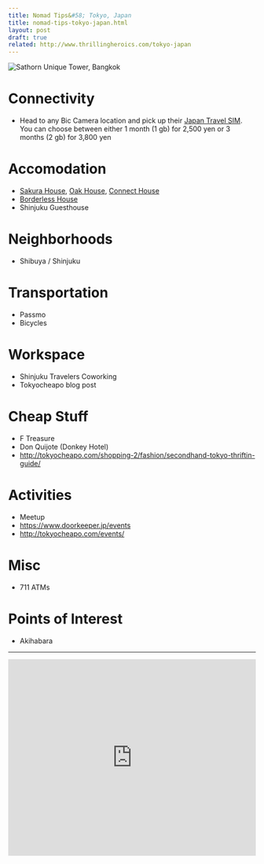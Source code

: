 ```yaml
---
title: Nomad Tips&#58; Tokyo, Japan
title: nomad-tips-tokyo-japan.html
layout: post
draft: true
related: http://www.thrillingheroics.com/tokyo-japan
---
```


<img src='/static/images/articles/sathorn-bkk.jpg' class='img-responsive img-rounded' alt='Sathorn Unique Tower, Bangkok' />

# Connectivity
* Head to any Bic Camera location and pick up their [Japan Travel SIM](http://www.biccamera.com.e.lj.hp.transer.com/bc/disp/CSfDispListPage_001.jsp?dispNo=&q=travel+sim&x=0&y=0). You can choose between either 1 month (1 gb) for 2,500 yen or 3 months (2 gb) for 3,800 yen


# Accomodation
* [Sakura House](http://sakura-house.com/en/), [Oak House](http://www.oakhouse.jp/eng/), [Connect House](http://www.connect-house.com/sharehouse/index_en)
* [Borderless House](http://www.borderless-house.com)
* Shinjuku Guesthouse


# Neighborhoods
* Shibuya / Shinjuku


# Transportation
* Passmo
* Bicycles


# Workspace
* Shinjuku Travelers Coworking
* Tokyocheapo blog post


# Cheap Stuff
* F Treasure
* Don Quijote (Donkey Hotel)
* http://tokyocheapo.com/shopping-2/fashion/secondhand-tokyo-thriftin-guide/


# Activities
* Meetup
* https://www.doorkeeper.jp/events
* http://tokyocheapo.com/events/


# Misc
* 711 ATMs


# Points of Interest
* Akihabara


---

<iframe src='https://www.google.com/maps/d/u/0/embed?mid=z6BV6Fbwe-eE.kkyZTtWSzRko' width='100%' height='400' frameBorder='0'></iframe>

